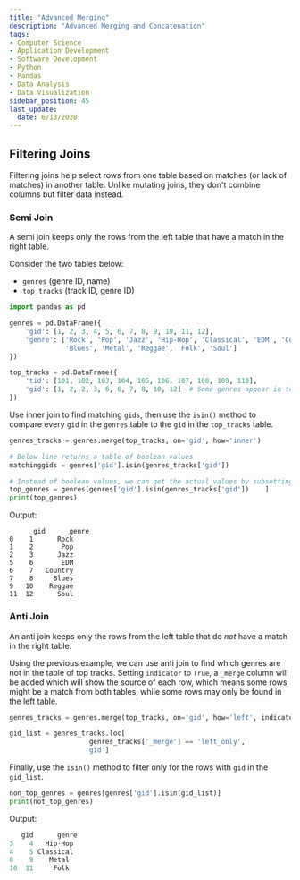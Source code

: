 ```yaml
---
title: "Advanced Merging"
description: "Advanced Merging and Concatenation"
tags:
- Computer Science
- Application Development
- Software Development
- Python
- Pandas
- Data Analysis
- Data Visualization
sidebar_position: 45
last_update:
  date: 6/13/2020
---
```



## Filtering Joins  

Filtering joins help select rows from one table based on matches (or lack of matches) in another table. Unlike mutating joins, they don't combine columns but filter data instead.  

### Semi Join  

A semi join keeps only the rows from the left table that have a match in the right table.  

Consider the  two tables below:  
- `genres` (genre ID, name)  
- `top_tracks` (track ID, genre ID)  

```python
import pandas as pd

genres = pd.DataFrame({
    'gid': [1, 2, 3, 4, 5, 6, 7, 8, 9, 10, 11, 12],
    'genre': ['Rock', 'Pop', 'Jazz', 'Hip-Hop', 'Classical', 'EDM', 'Country', 
              'Blues', 'Metal', 'Reggae', 'Folk', 'Soul']
})

top_tracks = pd.DataFrame({
    'tid': [101, 102, 103, 104, 105, 106, 107, 108, 109, 110],
    'gid': [1, 2, 2, 3, 6, 6, 7, 8, 10, 12]  # Some genres appear in top_tracks
})
```

Use inner join to find matching `gids`, then use the `isin()` method to compare every `gid` in the `genres` table to the `gid` in the `top_tracks` table.

```python
genres_tracks = genres.merge(top_tracks, on='gid', how='inner')

# Below line returns a table of boolean values
matchinggids = genres['gid'].isin(genres_tracks['gid'])

# Instead of boolean values, we can get the actual values by subsetting the genres table.
top_genres = genres[genres['gid'].isin(genres_tracks['gid'])    ]
print(top_genres)
```

Output:

```
      gid      genre
0    1      Rock
1    2       Pop
2    3      Jazz
5    6       EDM
6    7   Country
7    8     Blues
9   10    Reggae
11  12      Soul
```

### Anti Join  

An anti join keeps only the rows from the left table that do *not* have a match in the right table.  

Using the previous example, we can use anti join to find which genres are not in the table of top tracks. Setting `indicator` to `True`, a `_merge` column will be added which will show the source of each row, which means some rows might be a match from both tables, while some rows may only be found in the left table.

```python
genres_tracks = genres.merge(top_tracks, on='gid', how='left', indicator=True)

gid_list = genres_tracks.loc[
                    genres_tracks['_merge'] == 'left_only',
                   'gid']
```

Finally, use the `isin()` method to filter only for the rows with `gid` in the `gid_list`.

```python
non_top_genres = genres[genres['gid'].isin(gid_list)]
print(not_top_genres)
```

Output:

```python
   gid      genre
3    4   Hip-Hop
4    5 Classical
8    9    Metal
10  11     Folk
```